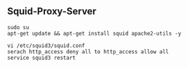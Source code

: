 Squid-Proxy-Server
-----------------
```
sudo su
apt-get update && apt-get install squid apache2-utils -y

vi /etc/squid3/squid.conf
serach http_access deny all to http_access allow all
service squid3 restart
